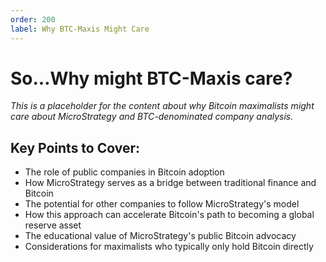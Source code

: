 ```yaml
---
order: 200
label: Why BTC-Maxis Might Care
---
```


# So…Why might BTC-Maxis care?

_This is a placeholder for the content about why Bitcoin maximalists might care about MicroStrategy and BTC-denominated company analysis._

## Key Points to Cover:

- The role of public companies in Bitcoin adoption
- How MicroStrategy serves as a bridge between traditional finance and Bitcoin
- The potential for other companies to follow MicroStrategy's model
- How this approach can accelerate Bitcoin's path to becoming a global reserve asset
- The educational value of MicroStrategy's public Bitcoin advocacy
- Considerations for maximalists who typically only hold Bitcoin directly
